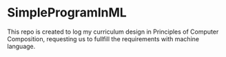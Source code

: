 # SimpleProgramInML
This repo is created to log my curriculum design in Principles of Computer Composition, requesting us to fullfill the requirements with machine language.
